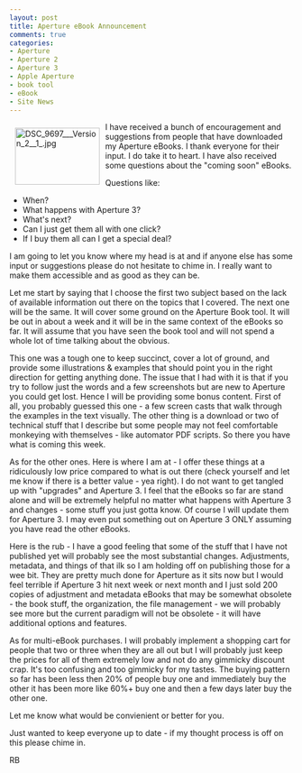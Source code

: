 ```yaml
---
layout: post
title: Aperture eBook Announcement
comments: true
categories:
- Aperture
- Aperture 2
- Aperture 3
- Apple Aperture
- book tool
- eBook
- Site News
---
```

<a rel="lightbox" href="/wp-content/uploads/2010/02/DSC_9697___Version_2__1_.jpg"><img title="DSC_9697___Version_2__1_.jpg" src="/wp-content/uploads/2010/02/.thumbs/.DSC_9697___Version_2__1_.jpg" border="0" alt="DSC_9697___Version_2__1_.jpg" hspace="10" vspace="10" width="150" height="101" align="left" /></a>I have received a bunch of encouragement and suggestions from people that have downloaded my Aperture eBooks. I thank everyone for their input. I do take it to heart. I have also received some questions about the "coming soon" eBooks.

Questions like:
<ul>
	<li>When?</li>
	<li>What happens with Aperture 3?</li>
	<li>What's next?</li>
	<li>Can I just get them all with one click?</li>
	<li>If I buy them all can I get a special deal?</li>
</ul>
I am going to let you know where my head is at and if anyone else has some input or suggestions please do not hesitate to chime in. I really want to make them accessible and as good as they can be.

Let me start by saying that I choose the first two subject based on the lack of available information out there on the topics that I covered. The next one will be the same. It will cover some ground on the Aperture Book tool. It will be out in about a week and it will be in the same context of the eBooks so far. It will assume that you have seen the book tool and will not spend a whole lot of time talking about the obvious.

This one was a tough one to keep succinct, cover a lot of ground, and provide some illustrations &amp; examples that should point you in the right direction for getting anything done. The issue that I had with it is that if you try to follow just the words and a few screenshots but are new to Aperture you could get lost. Hence I will be providing some bonus content. First of all, you probably guessed this one - a few screen casts that walk through the examples in the text visually. The other thing is a download or two of technical stuff that I describe but some people may not feel comfortable monkeying with themselves - like automator PDF scripts. So there you have what is coming this week.

As for the other ones. Here is where I am at - I offer these things at a ridiculously low price compared to what is out there (check yourself and let me know if there is a better value - yea right). I do not want to get tangled up with "upgrades" and Aperture 3. I feel that the eBooks so far are stand alone and will be extremely helpful no matter what happens with Aperture 3 and changes - some stuff you just gotta know. Of course I will update them for Aperture 3. I may even put something out on Aperture 3 ONLY assuming you have read the other eBooks.

Here is the rub - I have a good feeling that some of the stuff that I have not published yet will probably see the most substantial changes. Adjustments, metadata, and things of that ilk so I am holding off on publishing those for a wee bit. They are pretty much done for Aperture as it sits now but I would feel terrible if Aperture 3 hit next week or next month and I just sold 200 copies of adjustment and metadata eBooks that may be somewhat obsolete - the book stuff, the organization, the file management - we will probably see more but the current paradigm will not be obsolete - it will have additional options and features.

As for multi-eBook purchases. I will probably implement a shopping cart for people that two or three when they are all out but I will probably just keep the prices for all of them extremely low and not do any gimmicky discount crap. It's too confusing and too gimmicky for my tastes. The buying pattern so far has been less then 20% of people buy one and immediately buy the other it has been more like 60%+ buy one and then a few days later buy the other one.

Let me know what would be convienient or better for you.

Just wanted to keep everyone up to date - if my thought process is off on this please chime in.

RB